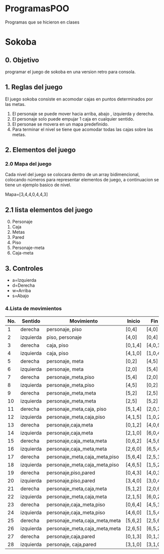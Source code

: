 # ProgramasPOO
Programas que se hicieron en clases
# Sokoba
## 0. Objetivo 

programar el juego de sokoba en una version retro para consola.

## 1. Reglas del juego

El juego sokoba consiste en acomodar cajas en puntos determinados por las metas.

1. El personaje se puede mover hacia arriba, abajo , izquierda y derecha.
2. El personaje solo puede empujar 1 caja en cualquier sentido.
3. El personae se movera en un mapa predefinido.
4. Para terminar el nivel se tiene que acomodar todas las cajas sobre las metas.

## 2. Elementos del juego

### 2.0  Mapa del juego

Cada nivel del juego se colocara dentro de un array bidimencional, colocando números para representar elementos de juego, a continuacion se tiene un ejemplo basico de nivel.

Mapa=[3,4,4,0,4,4,3]

## 2.1 lista elementos del juego

0. Personaje
1. Caja
2. Metas
3. Pared
4. Piso
5. Personaje-meta
6. Caja-meta

## 3. Controles 
- a=Izquierda
- d=Derecha
- w=Arriba
- s=Abajo

### 4.Lista de movimientos

 | No. | Sentido | Movimiento | Inicio | Fin | Fecha  |
 | --- | ------- | ---------- | ------ | --- | ------ |
 | 1 | derecha | personaje, piso | [0,4] | [4,0] | Succesfull |
 | 2 | izquierda | piso, personaje | [4,0] | [0,4] | Succesfull |  
 | 3 | derecha | caja, piso | [0,1,4] | [4,0,1] | Done |
 | 4 | izquierda | caja, piso | [4,1,0] | [1,0,4] | Done |
 | 5 | derecha | personaje, meta | [0,2] | [4,5] | ToDo |
 | 6 | izquierda | personaje, meta | [2,0] | [5,4] | ToDo |
 | 7 | derecha | personaje_meta,piso | [5,4] | [2,0] | ToDo |
 | 8 | izquierda | personaje_meta,piso | [4,5] | [0,2] | ToDo 
 | 9 | derecha | personaje_meta,meta | [5,2] | [2,5] | ToDo |
 | 10 | izquierda | personaje_meta,meta | [2,5] | [5,2] | ToDo |
 | 11 | derecha | personaje_meta,caja, piso | [5,1,4] | [2,0,1] | ToDo |
 | 12 | izquierda | personaje_meta,caja,piso | [4,1,5] | [1,0,2] | ToDo |  
 | 13 | derecha | personaje,caja,meta | [0,1,2] | [4,0,6] | ToDo |
 | 14 | izquierda | personaje,caja,meta | [2,1,0] | [6,0,4] | ToDo |
 | 15 | derecha | personaje,caja_meta,meta | [0,6,2] | [4,5,6] | ToDo |
 | 16 | izquierda | personaje,caja_meta,meta | [2,6,0] | [6,5,4] | ToDo |
 | 17 | derecha | personaje_meta,caja_meta,piso | [5,6,4] | [2,5,1] | ToDo |
 | 18 | izquierda | personaje_meta,caja_meta,piso | [4,6,5] | [1,5,2] | ToDo 
 | 19 | derecha | personaje,piso,pared | [0,4,3] | [4,0,3] | Succesfull |
 | 20 | izquierda | personaje,piso,pared | [3,4,0] | [3,0,4] | Succesfull |
 | 21 | derecha | personaje_meta,caja,meta | [5,1,2] | [2,0,6] | ToDo |
 | 22 | izquierda | personaje_meta,caja,meta | [2,1,5] | [6,0,2] | ToDo |
 | 23 | derecha | personaje,caja_meta,piso | [0,6,4] | [4,5,1] | ToDo |
 | 24 | izquierda | personaje,caja_meta,piso | [4,6,0] | [1,5,4] | ToDo |
 | 25 | derecha | personaje_meta,caja_meta,meta | [5,6,2] | [2,5,6] | ToDo |
 | 26 | izquierda | personaje_meta,caja_meta,meta | [2,6,5] | [6,5,2] | ToDo |
 | 27 | derecha | personaje,caja,pared | [0,1,3] | [0,1,3] | Done |
 | 28 | izquierda | personaje, caja,pared | [3,1,0] | [3,1,0] | Done |
